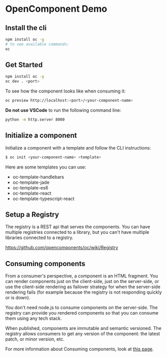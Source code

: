 # OpenComponent Demo

## Install the cli

```sh
npm install oc -g
# to see available commands:
oc
```

## Get Started

```sh
npm install oc -g
oc dev . <port>
```

To see how the component looks like when consuming it:

```sh
oc preview http://localhost:<port>/<your-component-name>
```

**Do not use VSCode** to run the following command line:

```sh
python -m http.server 8000
```

## Initialize a component

Initialize a component with a template and follow the CLI instructions:

```sh
$ oc init <your-component-name> <template>
```

Here are some templates you can use:

- oc-template-handlebars
- oc-template-jade
- oc-template-es6
- oc-template-react
- oc-template-typescript-react

## Setup a Registry

The registry is a REST api that serves the components. You can have multiple registries connected to a library, but you can't have multiple libraries connected to a registry.

https://github.com/opencomponents/oc/wiki/Registry

## Consuming components

From a consumer's perspective, a component is an HTML fragment. You can render components just on the client-side, just on the server-side, or use the client-side rendering as failover strategy for when the server-side rendering fails (for example because the registry is not responding quickly or is down).

You don't need node.js to consume components on the server-side. The registry can provide you rendered components so that you can consume them using any tech stack.

When published, components are immutable and semantic versioned. The registry allows consumers to get any version of the component: the latest patch, or minor version, etc.

For more information about Consuming components, look at [this page](https://github.com/opencomponents/oc/wiki#consuming-components).
